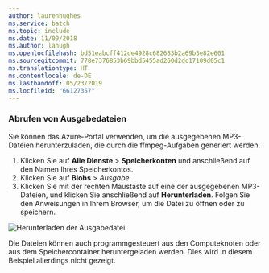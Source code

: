```yaml
---
author: laurenhughes
ms.service: batch
ms.topic: include
ms.date: 11/09/2018
ms.author: lahugh
ms.openlocfilehash: bd51eabcff412de4928c682683b2a69b3e82e601
ms.sourcegitcommit: 778e7376853b69bbd5455ad260d2dc17109d05c1
ms.translationtype: HT
ms.contentlocale: de-DE
ms.lasthandoff: 05/23/2019
ms.locfileid: "66127357"
---
```

### <a name="retrieve-output-files"></a>Abrufen von Ausgabedateien

Sie können das Azure-Portal verwenden, um die ausgegebenen MP3-Dateien herunterzuladen, die durch die ffmpeg-Aufgaben generiert werden. 

1. Klicken Sie auf **Alle Dienste** > **Speicherkonten** und anschließend auf den Namen Ihres Speicherkontos.
2. Klicken Sie auf **Blobs** > *Ausgabe*.
3. Klicken Sie mit der rechten Maustaste auf eine der ausgegebenen MP3-Dateien, und klicken Sie anschließend auf **Herunterladen**. Folgen Sie den Anweisungen in Ihrem Browser, um die Datei zu öffnen oder zu speichern.

![Herunterladen der Ausgabedatei](./media/batch-common-tutorial-download/download.png)

Die Dateien können auch programmgesteuert aus den Computeknoten oder aus dem Speichercontainer heruntergeladen werden. Dies wird in diesem Beispiel allerdings nicht gezeigt.
